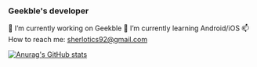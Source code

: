 ### Geekble's developer

🔭 I’m currently working on Geekble
🌱 I’m currently learning Android/iOS
📫 How to reach me: sherlotics92@gmail.com

[![Anurag's GitHub stats](https://github-readme-stats.vercel.app/api?username=minbaekkim)](https://github.com/anuraghazra/github-readme-stats)
